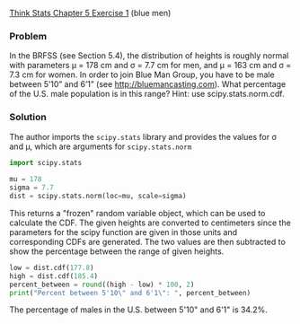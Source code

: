 [Think Stats Chapter 5 Exercise 1](http://greenteapress.com/thinkstats2/html/thinkstats2006.html#toc50) (blue men)

### Problem
In the BRFSS (see Section 5.4), the distribution of heights is roughly normal with parameters µ = 178 cm and σ = 7.7 cm for men, and µ = 163 cm and σ = 7.3 cm for women. In order to join Blue Man Group, you have to be male between 5’10” and 6’1” (see http://bluemancasting.com). What percentage of the U.S. male population is in this range? Hint: use scipy.stats.norm.cdf.

### Solution
The author imports the `scipy.stats` library and provides the values for σ and µ, which are arguments for `scipy.stats.norm`

```python
import scipy.stats
    
mu = 178
sigma = 7.7
dist = scipy.stats.norm(loc=mu, scale=sigma)
```

This returns a "frozen" random variable object, which can be used to calculate the CDF. The given heights are converted to centimeters since the parameters for the scipy function are given in those units and corresponding CDFs are generated. The two values are then subtracted to show the percentage between the range of given heights.

```python
low = dist.cdf(177.8)
high = dist.cdf(185.4)
percent_between = round((high - low) * 100, 2)
print("Percent between 5'10\" and 6'1\": ", percent_between)
```

The percentage of males in the U.S. between 5'10" and 6'1" is 34.2%.
